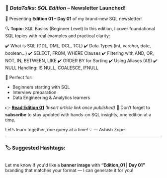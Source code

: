 ### 🚀 *DataTalks: SQL Edition* – **Newsletter Launched!**

📢 Presenting **Edition 01 – Day 01** of my brand-new SQL newsletter!

🔍 **Topic:** SQL Basics (Beginner Level)
In this edition, I cover foundational SQL topics with real examples and practical clarity:

✔️ What is SQL (DDL, DML, DCL, TCL)
✔️ Data Types (int, varchar, date, boolean...)
✔️ SELECT, FROM, WHERE Clauses
✔️ Filtering with AND, OR, NOT, IN, BETWEEN, LIKE
✔️ ORDER BY for Sorting
✔️ Using Aliases (AS)
✔️ NULL Handling: IS NULL, COALESCE, IFNULL

🧠 Perfect for:

* Beginners starting with SQL
* Interview preparation
* Data Engineering & Analytics learners

👉 [**Read Edition 01**](#) *(Insert article link once published)*
🔔 Don’t forget to **subscribe** to stay updated with hands-on SQL insights, one edition at a time.

Let’s learn together, one query at a time! 💡
— Ashish Zope

---

### 🏷 Suggested Hashtags:

```
```

Let me know if you'd like a **banner image** with **“Edition\_01 | Day 01”** branding that matches your format — I can generate it for you!
